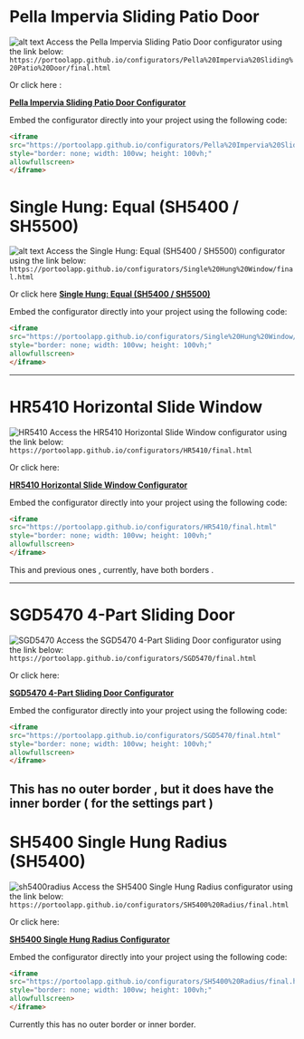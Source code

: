 # Pella Impervia Sliding Patio Door
![alt text](images/pellaimpervia.png)
Access the Pella Impervia Sliding Patio Door configurator using the link below:
`https://portoolapp.github.io/configurators/Pella%20Impervia%20Sliding%20Patio%20Door/final.html`

Or click here : 

**[Pella Impervia Sliding Patio Door Configurator](https://portoolapp.github.io/configurators/Pella%20Impervia%20Sliding%20Patio%20Door/final.html)**

Embed the configurator directly into your project using the following code:

```html
<iframe
src="https://portoolapp.github.io/configurators/Pella%20Impervia%20Sliding%20Patio%20Door/final.html"
style="border: none; width: 100vw; height: 100vh;"
allowfullscreen>
</iframe>
```

# Single Hung: Equal (SH5400 / SH5500)   
![alt text](images/singlehung5400.png)
Access the Single Hung: Equal (SH5400 / SH5500) configurator using the link below:
`https://portoolapp.github.io/configurators/Single%20Hung%20Window/final.html`

Or click here
**[Single Hung: Equal (SH5400 / SH5500)](https://portoolapp.github.io/configurators/Single%20Hung%20Window/final.html)**

Embed the configurator directly into your project using the following code:

```html
<iframe
src="https://portoolapp.github.io/configurators/Single%20Hung%20Window/final.html"
style="border: none; width: 100vw; height: 100vh;"
allowfullscreen>
</iframe>
```

---


# HR5410 Horizontal Slide Window
![HR5410](images/hr5410.png)
Access the HR5410 Horizontal Slide Window configurator using the link below:
`https://portoolapp.github.io/configurators/HR5410/final.html`

Or click here:

**[HR5410 Horizontal Slide Window Configurator](https://portoolapp.github.io/configurators/HR5410/final.html)**

Embed the configurator directly into your project using the following code:

```html
<iframe
src="https://portoolapp.github.io/configurators/HR5410/final.html"
style="border: none; width: 100vw; height: 100vh;"
allowfullscreen>
</iframe>
```

This and  previous ones , currently, have both borders .

---

# SGD5470 4-Part Sliding Door
![SGD5470](images/sgd5470.png)
Access the SGD5470 4-Part Sliding Door configurator using the link below:
`https://portoolapp.github.io/configurators/SGD5470/final.html`

Or click here:

**[SGD5470 4-Part Sliding Door Configurator](https://portoolapp.github.io/configurators/SGD5470/final.html)**

Embed the configurator directly into your project using the following code:

```html
<iframe
src="https://portoolapp.github.io/configurators/SGD5470/final.html"
style="border: none; width: 100vw; height: 100vh;"
allowfullscreen>
</iframe>
```

This has no outer border , but it does have the inner border ( for the settings part )
---

# SH5400 Single Hung Radius (SH5400)
![sh5400radius](images/sh5400radius.png)
Access the SH5400 Single Hung Radius configurator using the link below:
`https://portoolapp.github.io/configurators/SH5400%20Radius/final.html`

Or click here:

**[SH5400 Single Hung Radius Configurator](https://portoolapp.github.io/configurators/SH5400%20Radius/final.html)**

Embed the configurator directly into your project using the following code:

```html
<iframe
src="https://portoolapp.github.io/configurators/SH5400%20Radius/final.html"
style="border: none; width: 100vw; height: 100vh;"
allowfullscreen>
</iframe>
```

Currently this has no outer border or inner border.
